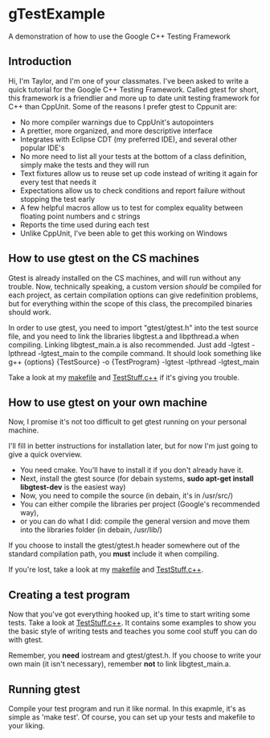 gTestExample
============

A demonstration of how to use the Google C++ Testing Framework

Introduction
------------
Hi, I'm Taylor, and I'm one of your classmates.
I've been asked to write a quick tutorial for the Google C++ Testing Framework.
Called gtest for short, this framework is a friendlier and more up to date unit testing framework for C++ than CppUnit.
Some of the reasons I prefer gtest to Cppunit are:
- No more compiler warnings due to CppUnit's autopointers
- A prettier, more organized, and more descriptive interface
- Integrates with Eclipse CDT (my preferred IDE), and several other popular IDE's
- No more need to list all your tests at the bottom of a class definition, simply make the tests and they will run
- Text fixtures allow us to reuse set up code instead of writing it again for every test that needs it
- Expectations allow us to check conditions and report failure without stopping the test early
- A few helpful macros allow us to test for complex equality between floating point numbers and c strings
- Reports the time used during each test
- Unlike CppUnit, I've been able to get this working on Windows

How to use gtest on the CS machines
-----------------------------------
Gtest is already installed on the CS machines, and will run without any trouble.
Now, technically speaking, a custom version *should* be compiled for each project,
as certain compilation options can give redefinition problems,
but for everything within the scope of this class, the precompiled binaries should work.

In order to use gtest, you need to import "gtest/gtest.h" into the test source file,
and you need to link the libraries libgtest.a and libpthread.a when compiling.
Linking libgtest_main.a is also recommended.
Just add -lgtest -lpthread -lgtest_main to the compile command.
It should look something like
    g++ {options} {TestSource} -o {TestProgram} -lgtest -lpthread -lgtest_main

Take a look at my [makefile](https://github.com/taylormck/gTestExample/blob/master/makefile)
and [TestStuff.c++](https://github.com/taylormck/gTestExample/blob/master/TestStuff.c%2B%2B) if it's giving you trouble.

How to use gtest on your own machine
------------------------------------
Now, I promise it's not too difficult to get gtest running on your personal machine.

I'll fill in better instructions for installation later, but for now I'm just going to give a quick overview.
- You need cmake. You'll have to install it if you don't already have it.
- Next, install the gtest source (for debain systems, **sudo apt-get install libgtest-dev** is the easiest way)
- Now, you need to compile the source (in debain, it's in /usr/src/)
- You can either compile the libraries per project (Google's recommended way),
- or you can do what I did: compile the general version and move them into the libraries folder (in debain, /usr/lib/)

If you choose to install the gtest/gtest.h header somewhere out of the standard compilation path, you **must** include it when compiling.

If you're lost, take a look at my [makefile](https://github.com/taylormck/gTestExample/blob/master/makefile)
and [TestStuff.c++](https://github.com/taylormck/gTestExample/blob/master/TestStuff.c%2B%2B).

Creating a test program
-----------------------
Now that you've got everything hooked up, it's time to start writing some tests.
Take a look at [TestStuff.c++](https://github.com/taylormck/gTestExample/blob/master/TestStuff.c%2B%2B).
It contains some examples to show you the basic style of writing tests
and teaches you some cool stuff you can do with gtest.

Remember, you **need** iostream and gtest/gtest.h.
If you choose to write your own main (it isn't necessary), remember **not** to link libgtest_main.a.

Running gtest
-------------
Compile your test program and run it like normal.
In this exapmle, it's as simple as 'make test'.
Of course, you can set up your tests and makefile to your liking.